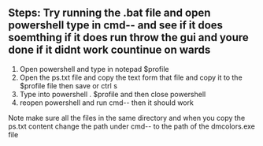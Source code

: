 Steps:
Try running the .bat file and open powershell type in cmd-- and see if it does soemthing if it does run throw the gui and youre done if it didnt work countinue on wards
------------------------------------------------------------------------------------------------------------------------------------------------------------------------
1. Open powershell and type in notepad $profile
2. Open the ps.txt file and copy the text form that file and copy it to the $profile file then save or ctrl s
3. Type into powershell . $profile and then close powershell
4. reopen powershell and run cmd-- then it should work



Note make sure all the files in the same directory and when you copy the ps.txt content change the path under cmd-- to the path of the dmcolors.exe file
